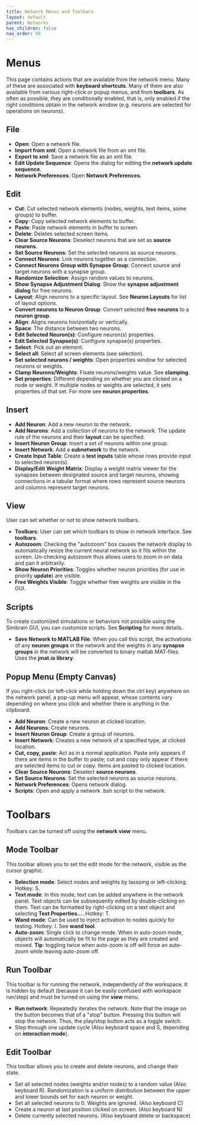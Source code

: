 ```yaml
---
title: Network Menus and Toolbars
layout: default
parent: Networks
has_children: false
nav_order: 40
---
```


# Menus

This page contains actions that are available from the network menu. Many of these are associated with **keyboard shortcuts**. Many of them are also available from various right-click or popup menus, and from **toolbars**. As often as possible, they are conditionally enabled, that is, only enabled if the right conditions obtain in the network window (e.g. neurons are selected for operations on neurons).

## File

- **Open**: Open a network file.
- **Import from xml**: Open a network file from an xml file.
- **Export to xml**: Save a network file as an xml file.
- **Edit Update Sequence**: Opens the dialog for editing the **network update sequence**.
- **Network Preferences**: Open **Network Preferences**.

## Edit

- **Cut**: Cut selected network elements (nodes, weights, text items, some groups) to buffer.
- **Copy**: Copy selected network elements to buffer.
- **Paste**: Paste network elements in buffer to screen.
- **Delete**: Deletes selected screen items.
- **Clear Source Neurons**: Deselect neurons that are set as **source neurons**.
- **Set Source Neurons**: Set the selected neurons as source neurons.
- **Connect Neurons**: Link neurons together as a connection.
- **Connect Neurons Group with Synapse Group**: Connect source and target neurons with a synapse group.
- **Randomize Selection**: Assign random values to neurons.
- **Show Synapse Adjustment Dialog**: Show the **synapse adjustment dialog** for free neurons.
- **Layout**: Align neurons to a specific layout. See **Neuron Layouts** for list of layout options.
- **Convert neurons to Neuron Group**: Convert selected **free neurons** to a **neuron group**.
- **Align**: Aligns neurons horizontally or vertically.
- **Space**: The distance between two neurons.
- **Edit Selected Neuron(s)**: Configure neuron(s) properties.
- **Edit Selected Synapse(s)**: Configure synapse(s) properties.
- **Select**: Pick out an element.
- **Select all**: Select all screen elements (see selection).
- **Set selected neurons / weights**: Open properties window for selected neurons or weights.
- **Clamp Neurons/Weights**: Fixate neurons/weights value. See **clamping**.
- **Set properties**: Different depending on whether you are clicked on a node or weight. If multiple nodes or weights are selected, it sets properties of that set. For more see **neuron properties**.

## Insert

- **Add Neuron**: Add a new neuron to the network.
- **Add Neurons**: Add a collection of neurons to the network. The update rule of the neurons and their **layout** can be specified.
- **Insert Neuron Group**: Insert a set of neurons within one group.
- **Insert Network**: Add a **subnetwork** to the network.
- **Create Input Table**: Create a **test inputs** table whose rows provide input to selected neuron(s).
- **Display/Edit Weight Matrix**: Display a weight matrix viewer for the synapses between designated source and target neurons, showing connections in a tabular format where rows represent source neurons and columns represent target neurons.

## View

User can set whether or not to show network toolbars.

- **Toolbars**: User can set which toolbars to show in network interface. See **toolbars**.
- **Autozoom**: Checking the "autozoom" box causes the network display to automatically resize the current neural network so it fits within the screen. Un-checking autozoom thus allows users to zoom in on data and pan it arbitrarily.
- **Show Neuron Priorities**: Toggles whether neuron priorities (for use in priority **update**) are visible.
- **Free Weights Visible**: Toggle whether free weights are visible in the GUI.

## Scripts

To create customized simulations or behaviors not possible using the Simbrain GUI, you can customize scripts. See **Scripting** for more details.

- **Save Network to MATLAB File**: When you call this script, the activations of any **neuron groups** in the network and the weights in any **synapse groups** in the network will be converted to binary matlab MAT-files. Uses the **jmat.io library**.

## Popup Menu (Empty Canvas)

If you right-click (or left-click while holding down the ctrl key) anywhere on the network panel, a pop-up menu will appear, whose contents vary depending on where you click and whether there is anything in the clipboard.

- **Add Neuron**: Create a new neuron at clicked location.
- **Add Neurons**: Create neurons.
- **Insert Neuron Group**: Create a group of neurons.
- **Insert Network**: Creates a new network of a specified type, at clicked location.
- **Cut, copy, paste**: Act as in a normal application. Paste only appears if there are items in the buffer to paste; cut and copy only appear if there are selected items to cut or copy. Items are pasted to clicked location.
- **Clear Source Neurons**: Deselect **source neurons**.
- **Set Source Neurons**: Set the selected neurons as source neurons.
- **Network Preferences**: Opens network dialog.
- **Scripts**: Open and apply a network .bsh script to the network.

# Toolbars

Toolbars can be turned off using the **network view** menu.

## Mode Toolbar

This toolbar allows you to set the edit mode for the network, visible as the cursor graphic.

- **Selection mode**: Select nodes and weights by lassoing or left-clicking. Hotkey: S.
- **Text mode**: In this mode, text can be added anywhere in the network panel. Text objects can be subsequently edited by double-clicking on them. Text can be formatted by right-clicking on a text object and selecting **Text Properties...**. Hotkey: T.
- **Wand mode**: Can be used to inject activation to nodes quickly for testing. Hotkey: I. See **wand tool**.
- **Auto-zoom**: Single click to change mode. When in auto-zoom mode, objects will automatically be fit to the page as they are created and moved. **Tip**: toggling twice when auto-zoom is off will force an auto-zoom while leaving auto-zoom off.

## Run Toolbar

This toolbar is for running the network, independently of the workspace. It is hidden by default (because it can be easily confused with workspace run/step) and must be turned on using the **view** menu.

- **Run network**: Repeatedly iterates the network. Note that the image on the button becomes that of a "stop" button. Pressing this button will stop the network. Thus, the play/stop button acts as a toggle switch.
- Step through one update cycle (Also keyboard space and S, depending on **interaction mode**).

## Edit Toolbar

This toolbar allows you to create and delete neurons, and change their state.

- Set all selected nodes (weights and/or nodes) to a random value (Also keyboard R). Randomization is a uniform distribution between the upper and lower bounds set for each neuron or weight.
- Set all selected neurons to 0. Weights are ignored. (Also keyboard C)
- Create a neuron at last position clicked on screen. (Also keyboard N)
- Delete currently selected neurons. (Also keyboard delete or backspace)
